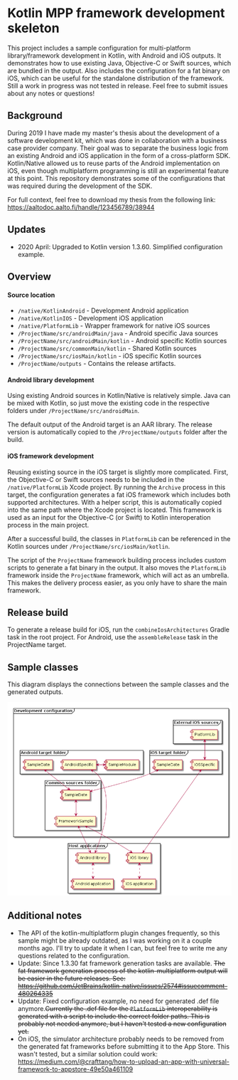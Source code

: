 # Kotlin MPP framework development skeleton

This project includes a sample configuration for multi-platform library/framework development in Kotlin, with Android and iOS outputs. It demonstrates how to use existing Java, Objective-C or Swift sources, which are bundled in the output. Also includes the configuration for a fat binary on iOS, which can be useful for the standalone distribution of the framework. Still a work in progress was not tested in release. Feel free to submit issues about any notes or questions!

## Background

During 2019 I have made my master's thesis about the development of a software development kit, which was done in collaboration with a business case provider company. Their goal was to separate the business logic from an existing Android and iOS application in the form of a cross-platform SDK. Kotlin/Native allowed us to reuse parts of the Android implementation on iOS, even though multiplatform programming is still an experimental feature at this point. This repository demonstrates some of the configurations that was required during the development of the SDK.

For full context, feel free to download my thesis from the following link: https://aaltodoc.aalto.fi/handle/123456789/38944

## Updates

- 2020 April: Upgraded to Kotlin version 1.3.60. Simplified configuration example.

## Overview

#### Source location

- `/native/KotlinAndroid` - Development Android application
- `/native/KotlinIOS` - Development iOS application
- `/native/PlatformLib` - Wrapper framework for native iOS sources
- `/ProjectName/src/androidMain/java` - Android specific Java sources
- `/ProjectName/src/androidMain/kotlin` - Android specific Kotlin sources
- `/ProjectName/src/commonMain/kotlin` - Shared Kotlin sources
- `/ProjectName/src/iosMain/kotlin` - iOS specific Kotlin sources
- `/ProjectName/outputs` - Contains the release artifacts.

#### Android library development

Using existing Android sources in Kotlin/Native is relatively simple. Java can be mixed with Kotlin, so just move the existing code in the respective folders under `/ProjectName/src/androidMain`.

The default output of the Android target is an AAR library. The release version is automatically copied to the `/ProjectName/outputs` folder after the build.

#### iOS framework development

Reusing existing source in the iOS target is slightly more complicated. First, the Objective-C or Swift sources needs to be included in the `/native/PlatformLib` Xcode project. By running the `Archive` process in this target, the configuration generates a fat iOS framework which includes both supported architectures. With a helper script, this is automatically copied into the same path where the Xcode project is located. This framework is used as an input for the Objective-C (or Swift) to Kotlin interoperation process in the main project.

After a successful build, the classes in `PlatformLib` can be referenced in the Kotlin sources under `/ProjectName/src/iosMain/kotlin`.

The script of the `ProjectName` framework building process includes custom scripts to generate a fat binary in the output. It also moves the `PlatformLib` framework inside the `ProjectName` framework, which will act as an umbrella. This makes the delivery process easier, as you only have to share the main framework.

## Release build

To generate a release build for iOS, run the `combineIosArchitectures` Gradle task in the root project. For Android, use the `assembleRelease` task in the ProjectName target.

## Sample classes

This diagram displays the connections between the sample classes and the generated outputs. 

![Arch](docs/Components/Components.png)

## Additional notes

- The API of the kotlin-multiplatform plugin changes frequently, so this sample might be already outdated, as I was working on it a couple months ago. I'll try to update it when I can, but feel free to write me any questions related to the configuration.
- Update: Since 1.3.30 fat framework generation tasks are available. ~~The fat framework generation process of the kotlin-multiplatform output will be easier in the future releases. See: https://github.com/JetBrains/kotlin-native/issues/2574#issuecomment-480264335~~
- Update: Fixed configuration example, no need for generated .def file anymore.~~Currently the .def file for the `PlatformLib` interoperability is generated with a script to include the correct folder paths. This is probably not needed anymore, but I haven't tested a new configuration yet.~~
- On iOS, the simulator architecture probably needs to be removed from the generated fat frameworks before submitting it to the App Store. This wasn't tested, but a similar solution could work: https://medium.com/@crafttang/how-to-upload-an-app-with-universal-framework-to-appstore-49e50a461109
